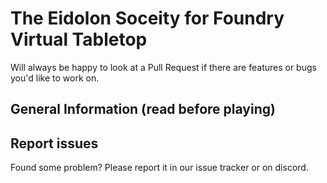 # The Eidolon Soceity for Foundry Virtual Tabletop

Will always be happy to look at a Pull Request if there are features or bugs you'd like to work on.

## General Information (read before playing)

## Report issues
Found some problem? Please report it in our issue tracker or on discord.